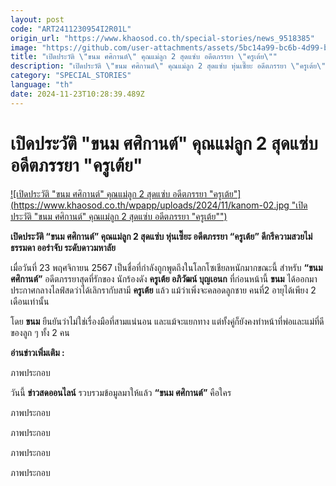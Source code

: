 ```yaml
---
layout: post
code: "ART2411230954I2R01L"
origin_url: "https://www.khaosod.co.th/special-stories/news_9518385"
image: "https://github.com/user-attachments/assets/5bc14a99-bc6b-4d99-b3d3-2383128d4ade"
title: "เปิดประวัติ \"ขนม ศศิกานต์\" คุณแม่ลูก 2 สุดแซ่บ อดีตภรรยา \"ครูเต้ย\""
description: "เปิดประวัติ \"ขนม ศศิกานต์\" คุณแม่ลูก 2 สุดแซ่บ หุ่นเซี๊ยะ อดีตภรรยา \"ครูเต้ย\" ดีกรีความสวยไม่ธรรมดา ออร่าจับ ระดับดาวมหาลัย"
category: "SPECIAL_STORIES"
language: "th"
date: 2024-11-23T10:28:39.489Z
---
```


# เปิดประวัติ "ขนม ศศิกานต์" คุณแม่ลูก 2 สุดแซ่บ อดีตภรรยา "ครูเต้ย"

[![เปิดประวัติ "ขนม ศศิกานต์" คุณแม่ลูก 2 สุดแซ่บ อดีตภรรยา "ครูเต้ย"](https://www.khaosod.co.th/wpapp/uploads/2024/11/kanom-02.jpg "เปิดประวัติ "ขนม ศศิกานต์" คุณแม่ลูก 2 สุดแซ่บ อดีตภรรยา "ครูเต้ย"")](https://www.khaosod.co.th/wpapp/uploads/2024/11/kanom-02.jpg)

**เปิดประวัติ “ขนม ศศิกานต์” คุณแม่ลูก 2 สุดแซ่บ หุ่นเซี๊ยะ อดีตภรรยา “ครูเต้ย” ดีกรีความสวยไม่ธรรมดา ออร่าจับ ระดับดาวมหาลัย**

เมื่อวันที่ 23 พฤศจิกายน 2567 เป็นชื่อที่กำลังถูกพูดถึงในโลกโซเชียลหนักมากขณะนี้ สำหรับ **“ขนม ศศิกานต์”** อดีตภรรยาสุดที่รักของ นักร้องดัง **ครูเต้ย อภิวัฒน์ บุญเอนก** ที่ก่อนหน้านี้ **ขนม** ได้ออกมาประกาศกลางไลฟ์สดว่าได้เลิกรากับสามี **ครูเต้ย** แล้ว แม้ว่าเพิ่งจะคลอดลูกชาย คนที่2 อายุได้เพียง 2 เดือนเท่านั้น

โดย **ขนม** ยืนยันว่าไม่ใช่เรื่องมือที่สามแน่นอน และแม้จะแยกทาง แต่ทั้งคู่ก็ยังคงทำหน้าที่พ่อและแม่ที่ดีของลูก ๆ ทั้ง 2 คน

**อ่านข่าวเพิ่มเติม :**

ภาพประกอบ

วันนี้ **ข่าวสดออนไลน์** รวบรวมข้อมูลมาให้แล้ว **“ขนม ศศิกานต์”** คือใคร

ภาพประกอบ

ภาพประกอบ

ภาพประกอบ

ภาพประกอบ